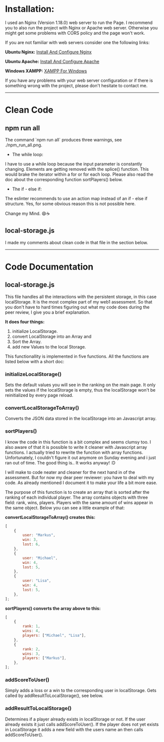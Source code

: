 

# Installation:
<p>I used an Nginx (Version 1.18.0) web server to run the Page. I recommend you to also run the project with Nginx or Apache web server.
Otherwise you might get some problems with CORS policy and the page won't work.</p>

<p>If you are not familiar with web servers consider one the following links:</p>

**Ubuntu Nginx:**
[Install And Configure Nginx](https://ubuntu.com/tutorials/install-and-configure-nginx#1-overview)

**Ubuntu Apache:**
[Install And Configure Apache](https://ubuntu.com/tutorials/install-and-configure-apache#1-overview)

**Windows XAMPP:**
[XAMPP For Windows](https://www.apachefriends.org/de/index.html)

<p>If you have any problems with your web server configuration or if there is something wrong with the project, please don't hesitate to contact me.</p>

___


# Clean Code

## npm run all

<p>The command `npm run all` produces three warnings, see ./npm_run_all.png.</p>

* The while loop:
<p>I have to use a while loop because the input parameter is constantly changing. Elements are getting removed with the splice() function.
This would brake the iterator within a for or for each loop. Please also read the doc about the corresponding function sortPlayers() below.</p>

* The if - else if:
<p>The eslinter recommends to use an action map instead of an if - else if structure. Yes, for some obvious reason this is not possible here.
</p>
<p>Change my Mind. 😄☕</p>

## local-storage.js
<p>I made my comments about clean code in that file in the section below.</p>

___


# Code Documentation

## local-storage.js

<p>This file handles all the interactions with the persistent storage, in this case localStorage. It is the most complex part of my web1 assessment.
So that you don't have to hard times figuring out what my code does during the peer review, I give you a brief explanation.</p>

**It does four things:**

1. initialize LocalStorage. <br>
2. convert LocalStorage into an Array and <br>
3. Sort the Array. <br>
4. add new Values to the local Storage. <br>

<p>This functionallity is implemented in five functions. All the functions are listed below with a short doc:</p>

### initializeLocalStorage()

<p>Sets the default values you will see in the ranking on the main page. It only sets the values if the localStorage is empty, thus the localStorage won't be reinitialized by every page reload.</p>

### convertLocalStorageToArray()

<p>Converts the JSON data stored in the localStorage into an Javascript array.</p>

### sortPlayers()

<p>I know the code in this function is a bit complex and seems clumsy too. I also aware of that it is possible to write it cleaner with Javascript array functions. I actually tried to rewrite the function with array functions. Unfortunately, I couldn't figure it out anymore on Sunday evening and i just ran out of time. The good thing is.. It works anyway! :D</p>

<p>I will make to code neater and cleaner for the next hand in of the assessment. But for now my dear peer reviewer: you have to deal with my code. As already mentioned I document it to make your life a bit more ease.</p>

<p>The purpose of this function is to create an array that is sorted after the ranking of each individual player.
The array contains objects with three field: rank, wins, players. Players with the same amount of wins appear in the same object.
Below you can see a little example of that:</p>

**convertLocalStorageToArray() creates this:**

```javascript
[
    {
        user: "Markus",
        win: 3,
        lost: 6,
    },
    {
        user: "Michael",
        win: 4,
        lost: 5,
    },
    {
        user: "Lisa",
        win: 4,
        lost: 5,
    },
];
```

**sortPlayers() converts the array above to this:**

```javascript
[
    {
        rank: 1,
        wins: 4,
        players: ["Michael", "Lisa"],
    },
    {
        rank: 2,
        wins: 3,
        players: ["Markus"],
    },
];
```

### addScoreToUser()

<p>Simply adds a loss or a win to the corresponding user in localStorage. Gets called by addResultToLocalStorage(), see below.</p>

### addResultToLocalStorage()

<p>Determines if a player already exists in localStorage or not.
If the user already exists it just calls addScoreToUser().
If the player does not yet exists in LocalStorage it adds a new field with the users name an then calls addScoreToUser().</p>
